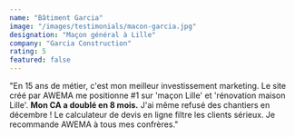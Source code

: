 ```yaml
---
name: "Bâtiment Garcia"
image: "/images/testimonials/macon-garcia.jpg"
designation: "Maçon général à Lille"
company: "Garcia Construction"
rating: 5
featured: false
---
```


"En 15 ans de métier, c'est mon meilleur investissement marketing. Le site créé par AWEMA me positionne #1 sur 'maçon Lille' et 'rénovation maison Lille'. **Mon CA a doublé en 8 mois.** J'ai même refusé des chantiers en décembre ! Le calculateur de devis en ligne filtre les clients sérieux. Je recommande AWEMA à tous mes confrères."